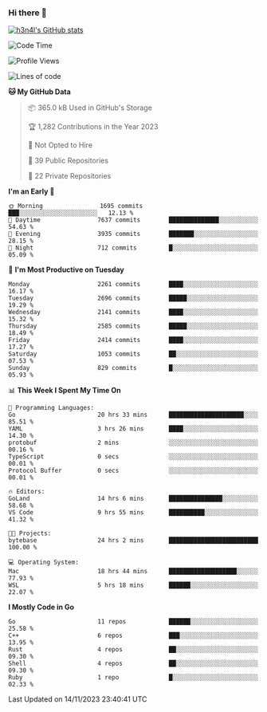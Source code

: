 ### Hi there 👋

[![h3n4l's GitHub stats](https://github-readme-stats.vercel.app/api?username=h3n4l&count_private=true&show_icons=true&theme=radical)](https://github.com/h3n4l/github-readme-stats)

<!--START_SECTION:waka-->
![Code Time](http://img.shields.io/badge/Code%20Time-1%2C705%20hrs%2056%20mins-blue)

![Profile Views](http://img.shields.io/badge/Profile%20Views-0-blue)

![Lines of code](https://img.shields.io/badge/From%20Hello%20World%20I%27ve%20Written-3.7%20million%20lines%20of%20code-blue)

**🐱 My GitHub Data** 

> 📦 365.0 kB Used in GitHub's Storage 
 > 
> 🏆 1,282 Contributions in the Year 2023
 > 
> 🚫 Not Opted to Hire
 > 
> 📜 39 Public Repositories 
 > 
> 🔑 22 Private Repositories 
 > 
**I'm an Early 🐤** 

```text
🌞 Morning                1695 commits        ███░░░░░░░░░░░░░░░░░░░░░░   12.13 % 
🌆 Daytime                7637 commits        ██████████████░░░░░░░░░░░   54.63 % 
🌃 Evening                3935 commits        ███████░░░░░░░░░░░░░░░░░░   28.15 % 
🌙 Night                  712 commits         █░░░░░░░░░░░░░░░░░░░░░░░░   05.09 % 
```
📅 **I'm Most Productive on Tuesday** 

```text
Monday                   2261 commits        ████░░░░░░░░░░░░░░░░░░░░░   16.17 % 
Tuesday                  2696 commits        █████░░░░░░░░░░░░░░░░░░░░   19.29 % 
Wednesday                2141 commits        ████░░░░░░░░░░░░░░░░░░░░░   15.32 % 
Thursday                 2585 commits        █████░░░░░░░░░░░░░░░░░░░░   18.49 % 
Friday                   2414 commits        ████░░░░░░░░░░░░░░░░░░░░░   17.27 % 
Saturday                 1053 commits        ██░░░░░░░░░░░░░░░░░░░░░░░   07.53 % 
Sunday                   829 commits         █░░░░░░░░░░░░░░░░░░░░░░░░   05.93 % 
```


📊 **This Week I Spent My Time On** 

```text
💬 Programming Languages: 
Go                       20 hrs 33 mins      █████████████████████░░░░   85.51 % 
YAML                     3 hrs 26 mins       ████░░░░░░░░░░░░░░░░░░░░░   14.30 % 
protobuf                 2 mins              ░░░░░░░░░░░░░░░░░░░░░░░░░   00.16 % 
TypeScript               0 secs              ░░░░░░░░░░░░░░░░░░░░░░░░░   00.01 % 
Protocol Buffer          0 secs              ░░░░░░░░░░░░░░░░░░░░░░░░░   00.01 % 

🔥 Editors: 
GoLand                   14 hrs 6 mins       ███████████████░░░░░░░░░░   58.68 % 
VS Code                  9 hrs 55 mins       ██████████░░░░░░░░░░░░░░░   41.32 % 

🐱‍💻 Projects: 
bytebase                 24 hrs 2 mins       █████████████████████████   100.00 % 

💻 Operating System: 
Mac                      18 hrs 44 mins      ███████████████████░░░░░░   77.93 % 
WSL                      5 hrs 18 mins       ██████░░░░░░░░░░░░░░░░░░░   22.07 % 
```

**I Mostly Code in Go** 

```text
Go                       11 repos            ██████░░░░░░░░░░░░░░░░░░░   25.58 % 
C++                      6 repos             ███░░░░░░░░░░░░░░░░░░░░░░   13.95 % 
Rust                     4 repos             ██░░░░░░░░░░░░░░░░░░░░░░░   09.30 % 
Shell                    4 repos             ██░░░░░░░░░░░░░░░░░░░░░░░   09.30 % 
Ruby                     1 repo              █░░░░░░░░░░░░░░░░░░░░░░░░   02.33 % 
```




 Last Updated on 14/11/2023 23:40:41 UTC
<!--END_SECTION:waka-->

